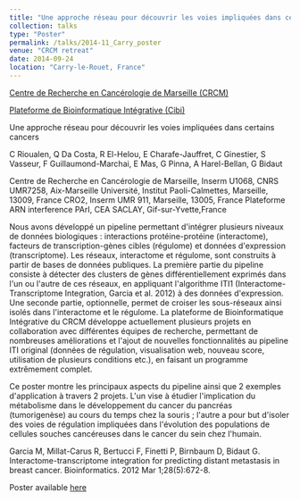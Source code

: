 ```yaml
---
title: "Une approche réseau pour découvrir les voies impliquées dans certains cancers [FR]"
collection: talks
type: "Poster"
permalink: /talks/2014-11_Carry_poster
venue: "CRCM retreat"
date: 2014-09-24
location: "Carry-le-Rouet, France"
---
```


[Centre de Recherche en Cancérologie de Marseille (CRCM)](http://crcm.marseille.inserm.fr/)

[Plateforme de Bioinformatique Intégrative (Cibi)](https://cibi.marseille.inserm.fr/)

Une approche réseau pour découvrir les voies impliquées dans certains cancers

C Rioualen, Q Da Costa, R El-Helou, E Charafe-Jauffret, C Ginestier, S Vasseur, F Guillaumond-Marchai, 
E Mas, G Pinna, A Harel-Bellan, G Bidaut

Centre de Recherche en Cancérologie de Marseille, Inserm U1068, CNRS UMR7258, Aix-Marseille Université, Institut Paoli-Calmettes, Marseille, 13009, France
CRO2, Inserm UMR 911, Marseille, 13005, France
Plateforme ARN interference PArI, CEA SACLAY, Gif-sur-Yvette,France

Nous avons développé un pipeline permettant d'intégrer plusieurs niveaux de données biologiques : interactions protéine-protéine (interactome), facteurs de transcription-gènes cibles (régulome) et données d'expression (transcriptome). Les réseaux, interactome et régulome, sont construits à partir de bases de données publiques. 
La première partie du pipeline consiste à détecter des clusters de gènes différentiellement exprimés dans l'un ou l'autre de ces réseaux, en appliquant l'algorithme ITI1 (Interactome-Transcriptome Integration, Garcia et al. 2012) à des données d'expression. Une seconde partie, optionnelle, permet de croiser les sous-réseaux ainsi isolés dans l'interactome et le régulome. 
La plateforme de Bioinformatique Intégrative du CRCM développe actuellement plusieurs projets en collaboration avec différentes équipes de recherche, permettant de nombreuses améliorations et l'ajout de nouvelles fonctionnalités au pipeline ITI original (données de régulation, visualisation web, nouveau score, utilisation de plusieurs conditions etc.), en faisant un programme extrêmement complet.

Ce poster montre les principaux aspects du pipeline ainsi que 2 exemples d'application à travers  2 projets. L'un vise à étudier l'implication du métabolisme dans le développement du cancer du pancréas (tumorigenèse) au cours du temps chez la souris ; l'autre a pour but d'isoler des voies de régulation impliquées dans l'évolution des populations de cellules souches cancéreuses dans le cancer du sein chez l'humain.

Garcia M, Millat-Carus R, Bertucci F, Finetti P, Birnbaum D, Bidaut G. Interactome-transcriptome
integration for predicting distant metastasis in breast cancer. Bioinformatics. 2012 Mar 1;28(5):672-8.

Poster available [here](http://rioualen.github.io/files/2014-11_Carry_poster.pdf)


